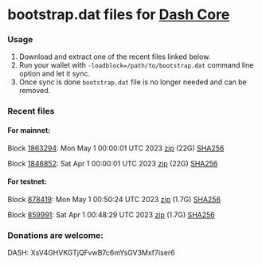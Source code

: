 # bootstrap.dat files for [Dash Core](https://github.com/dashpay/dash)

### Usage

1. Download and extract one of the recent files linked below.
1. Run your wallet with `-loadblock=/path/to/bootstrap.dat` command line option and let it sync.
1. Once sync is done `bootstrap.dat` file is no longer needed and can be removed.

### Recent files

#### For mainnet:

Block [1863294](https://insight.dash.org/insight/block/000000000000001f8d6584d71e7ceb3a298c1abf90fce613446d1d82d82ef1d6): Mon May  1 00:00:01 UTC 2023 [zip](https://dash-bootstrap-2.ams3.digitaloceanspaces.com/mainnet/2023-05-01/bootstrap.dat.zip) (22G) [SHA256](https://dash-bootstrap-2.ams3.digitaloceanspaces.com/mainnet/2023-05-01/sha256.txt)

Block [1846852](https://insight.dash.org/insight/block/0000000000000005f8aee1c38d9c5e5714ad351bcad3f82ab03337d5bfabfa35): Sat Apr  1 00:00:01 UTC 2023 [zip](https://dash-bootstrap-2.ams3.digitaloceanspaces.com/mainnet/2023-04-01/bootstrap.dat.zip) (22G) [SHA256](https://dash-bootstrap-2.ams3.digitaloceanspaces.com/mainnet/2023-04-01/sha256.txt)


#### For testnet:

Block [878419](https://testnet-insight.dashevo.org/insight/block/000000708eec15ff894b165dc9e17e64ab40f1d3494fb09837e37f103615e0b8): Mon May  1 00:50:24 UTC 2023 [zip](https://dash-bootstrap-2.ams3.digitaloceanspaces.com/testnet/2023-05-01/bootstrap.dat.zip) (1.7G) [SHA256](https://dash-bootstrap-2.ams3.digitaloceanspaces.com/testnet/2023-05-01/sha256.txt)

Block [859991](https://testnet-insight.dashevo.org/insight/block/000000b5408a95b38a00e8c9da4b4be382dcbe96e8a22318c7e2fcda665bd5d8): Sat Apr  1 00:48:29 UTC 2023 [zip](https://dash-bootstrap-2.ams3.digitaloceanspaces.com/testnet/2023-04-01/bootstrap.dat.zip) (1.7G) [SHA256](https://dash-bootstrap-2.ams3.digitaloceanspaces.com/testnet/2023-04-01/sha256.txt)


### Donations are welcome:

DASH: XsV4GHVKGTjQFvwB7c6mYsGV3Mxf7iser6
